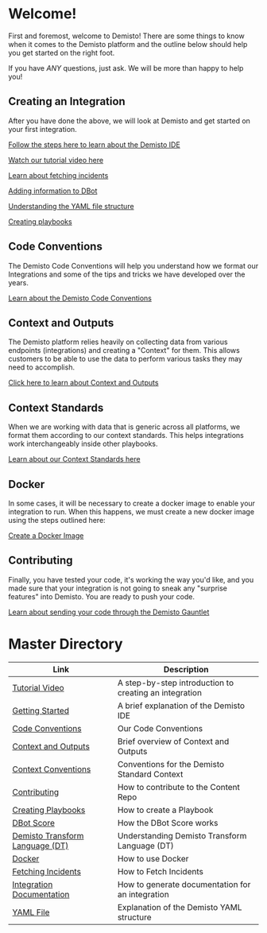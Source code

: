 # Welcome! 
First and foremost, welcome to Demisto! There are some things to know when it comes to the Demisto platform and the outline below should help you get started on the right foot.

If you have *ANY* questions, just ask. We will be more than happy to help you!

## Creating an Integration
After you have done the above, we will look at Demisto and get started on your first integration.

[Follow the steps here to learn about the Demisto IDE](https://github.com/demisto/content/blob/master/docs/getting_started/README.MD)

[Watch our tutorial video here](https://github.com/demisto/content/blob/master/docs/tutorial-video/README.md)

[Learn about fetching incidents](https://github.com/demisto/content/blob/master/docs/fetching_incidents/README.md)

[Adding information to DBot](https://github.com/demisto/content/blob/master/docs/dbot/README.md)

[Understanding the YAML file structure](https://github.com/demisto/content/blob/master/docs/yaml-file-integration/README.MD)

[Creating playbooks](https://github.com/demisto/content/blob/master/docs/creating_playbooks/README.MD)

## Code Conventions
The Demisto Code Conventions will help you understand how we format our Integrations and some of the tips and tricks we have developed over the years.

[Learn about the Demisto Code Conventions](https://github.com/demisto/content/blob/master/docs/code_conventions/README.MD)
 
## Context and Outputs
The Demisto platform relies heavily on collecting data from various endpoints (integrations) and creating a "Context" for them. This allows customers to be able to use the data to perform various tasks they may need to accomplish.

[Click here to learn about Context and Outputs](https://github.com/demisto/content/blob/master/docs/context_and_ouputs/README.MD)

## Context Standards
When we are working with data that is generic across all platforms, we format them according to our context standards. This helps integrations work interchangeably inside other playbooks.

[Learn about our Context Standards here](https://github.com/demisto/content/blob/master/docs/context_standards/README.MD)

## Docker
In some cases, it will be necessary to create a docker image to enable your integration to run. When this happens, we must create a new docker image using the steps outlined here:

[Create a Docker Image](https://github.com/demisto/content/blob/master/docs/docker/README.MD)

## Contributing
Finally, you have tested your code, it's working the way you'd like, and you made sure that your integration is not going to sneak any "surprise features" into Demisto. You are ready to push your code.

[Learn about sending your code through the Demisto Gauntlet](https://github.com/demisto/content/blob/master/docs/contributing/README.MD)

# Master Directory

| Link | Description |
| --- | ---|
| [Tutorial Video](https://github.com/demisto/content/blob/master/docs/tutorial-video/README.md) | A step-by-step introduction to creating an integration |
| [Getting Started](https://github.com/demisto/content/blob/master/docs/getting_started/README.MD) | A brief explanation of the Demisto IDE |
| [Code Conventions](https://github.com/demisto/content/blob/master/docs/code_conventions/README.MD) | Our Code Conventions |
| [Context and Outputs](https://github.com/demisto/content/blob/master/docs/context_and_ouputs/README.MD) | Brief overview of Context and Outputs |
| [Context Conventions](https://github.com/demisto/content/blob/master/docs/context_standards/README.MD) | Conventions for the Demisto Standard Context |
| [Contributing](https://github.com/demisto/content/blob/master/docs/contributing/README.MD) | How to contribute to the Content Repo |
| [Creating Playbooks](https://github.com/demisto/content/blob/master/docs/creating_playbooks/README.MD) | How to create a Playbook |
| [DBot Score](https://github.com/demisto/content/blob/master/docs/dbot/README.md) | How the DBot Score works |
| [Demisto Transform Language (DT)](https://github.com/demisto/content/blob/master/docs/DT/README.MD) | Understanding Demisto Transform Language (DT) |
| [Docker](https://github.com/demisto/content/blob/master/docs/docker/README.MD) | How to use Docker |
| [Fetching Incidents](https://github.com/demisto/content/blob/master/docs/fetching_incidents/README.md) | How to Fetch Incidents |
| [Integration Documentation](https://github.com/demisto/content/blob/master/docs/integration_documentation/README.MD) | How to generate documentation for an integration |
| [YAML File](https://github.com/demisto/content/blob/master/docs/yaml-file-integration/README.MD) | Explanation of the Demisto YAML structure |
